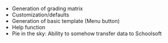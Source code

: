 - Generation of grading matrix
- Customization/defaults
- Generation of basic template (Menu button)
- Help function
- Pie in the sky: Ability to somehow transfer data to Schoolsoft